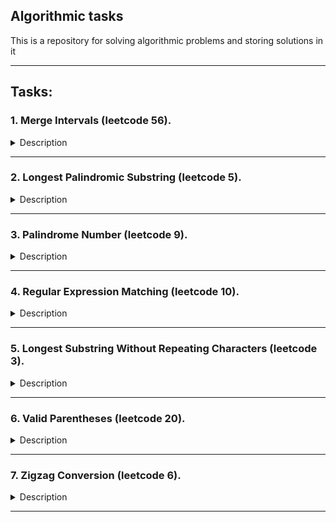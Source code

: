 ## Algorithmic tasks

This is a repository for solving algorithmic problems and storing solutions in it
___

## Tasks:
### 1. Merge Intervals (leetcode 56).
<details closed>
<summary>Description</summary><br>

Given an array of `intervals` where `intervals[i] = [starti, endi]`, merge all overlapping intervals, and return an array of the non-overlapping intervals that cover all the intervals in the input.
<details closed>
<summary>Examples</summary><br>

<b>Example 1</b>

><b>Input:</b> intervals = [[1,3],[2,6],[8,10],[15,18]]  
<b>Output:</b> [[1,6],[8,10],[15,18]]  
Explanation: Since intervals [1,3] and [2,6] overlap, merge them into [1,6].

<b>Example 2</b>
><b>Input:</b> intervals = [[1,4],[4,5]]  
<b>Output:</b> [[1,5]]  
Explanation: Intervals [1,4] and [4,5] are considered overlapping.
</details>
</details>

___

### 2. Longest Palindromic Substring (leetcode 5).
<details closed>
<summary>Description</summary><br>

Given a string `s`, return the longest palindromic substring in `s`.
<details closed>
<summary>Examples</summary><br>

<b>Example 1</b>

><b>Input:</b> s = "babad"  
<b>Output:</b> "bab"  
Explanation: "aba" is also a valid answer.

<b>Example 2</b>
><b>Input:</b> s = "cbbd"  
<b>Output:</b> "bb"  
</details>
</details>

___

### 3. Palindrome Number (leetcode 9).
<details closed>
<summary>Description</summary><br>

Given an integer `x`, return `true` if `x` is a _palindrome_ , and `false` otherwise.
<details closed>
<summary>Examples</summary><br>

**Example 1**

>**Input:** x = 121  
**Output:** true  
Explanation: 121 reads as 121 from left to right and from right to left.

**Example 2**

>**Input:** x = -121  
**Output:** false  
Explanation: From left to right, it reads -121. From right to left, it becomes 121-. Therefore it is not a palindrome.  

**Exmaple 3**

>**Input:** x = 10  
**Output:** false  
Explanation: Reads 01 from right to left. Therefore it is not a palindrome.
</details>
</details>

___

### 4. Regular Expression Matching (leetcode 10).
<details closed>
<summary>Description</summary><br>

Given an input string `s` and a pattern `p`, implement regular expression matching with support for `'.'` and `'*'` where:  

+ `'.'` Matches any single character.​​​​
+ `'*'` Matches zero or more of the preceding element.

The matching should cover the entire input string (not partial).
<details closed>
<summary>Examples</summary><br>

**Example 1**

>**Input:** s = `"aa"`, p = `"a"`  
**Output:** `false`  
Explanation: `"a"` does not match the entire string `"aa"`.

**Example 2**

>**Input:** s = `"aa"`, p = `"a*"`  
**Output:** `true`  
Explanation: `'*'` means zero or more of the preceding element, `'a'`. Therefore, by repeating `'a'` once, it becomes `"aa"`.  

**Exmaple 3**

>**Input:** s = `"ab"`, p = `".*"`  
**Output:** `true`  
Explanation: `".*"` means "zero or more `(*)` of any character `(.)`".
</details>
</details>

___

### 5. Longest Substring Without Repeating Characters (leetcode 3).
<details closed>
<summary>Description</summary><br>

Given a string `s`, find the length of the longest `substring` without repeating characters.
<details closed>
<summary>Examples</summary><br>

**Example 1**

>**Input:** "abcabcbb"  
**Output:** 3  
Explanation: The answer is "abc", with the length of 3.

**Example 2**

>**Input:** s = "bbbbb"  
**Output:** 1  
Explanation: The answer is "b", with the length of 1.  

**Exmaple 3**

>**Input:** s = "pwwkew"  
**Output:** 3  
Explanation: The answer is "wke", with the length of 3.
Notice that the answer must be a substring, "pwke" is a subsequence and not a substring.
</details>
</details>

___

### 6. Valid Parentheses (leetcode 20).
<details closed>
<summary>Description</summary><br>

Given a string `s` containing just the characters `'('`,` ')'`, `'{'`, `'}'`, `'['` and `']'`, determine if the input string is valid.  
An input string is valid if:
1. Open brackets must be closed by the same type of brackets.  
2. Open brackets must be closed in the correct order.  
3. Every close bracket has a corresponding open bracket of the same type.  
<details closed>
<summary>Examples</summary><br>

**Example 1**

>**Input:** "()"  
**Output:** true  

**Example 2**

>**Input:** s = "()[]{}"  
**Output:** true  

**Exmaple 3**

>**Input:** s = "(]"  
**Output:** false  

**Exmaple 4**

>**Input:** s = "([])"  
**Output:** true 

</details>
</details>

___

### 7. Zigzag Conversion (leetcode 6).
<details closed>
<summary>Description</summary><br>

The string `"PAYPALISHIRING"` is written in a zigzag pattern on a given number of rows like this: (you may want to display this pattern in a fixed font for better legibility)

```
P   A   H   N
A P L S I I G
Y   I   R
```

And then read line by line: `"PAHNAPLSIIGYIR"`  
Write the code that will take a string and make this conversion given a number of rows:

```
string convert(string s, int numRows);
```

<details closed>
<summary>Examples</summary><br>

**Example 1**

>**Input:** s = "PAYPALISHIRING", numRows = 3  
**Output:** "PAHNAPLSIIGYIR"  

**Example 2**

>**Input:** s = "PAYPALISHIRING", numRows = 4  
**Output:** "PINALSIGYAHRPI"  
Explanation:
```
P     I    N
A   L S  I G
Y A   H R
P     I
```

**Exmaple 3**

>**Input:** s = "A", numRows = 1  
**Output:** "A"  
</details>
</details>

___